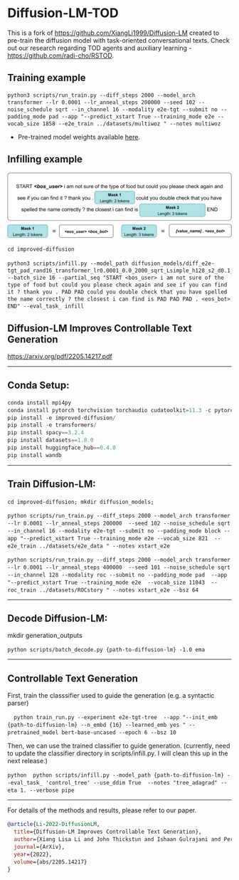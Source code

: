# Diffusion-LM-TOD

This is a fork of https://github.com/XiangLi1999/Diffusion-LM created to pre-train the diffusion model with task-oriented conversational texts. Check out our research regarding TOD agents and auxiliary learning - https://github.com/radi-cho/RSTOD.

## Training example

```
python3 scripts/run_train.py --diff_steps 2000 --model_arch transformer --lr 0.0001 --lr_anneal_steps 200000 --seed 102 --noise_schedule sqrt --in_channel 16 --modality e2e-tgt --submit no --padding_mode pad --app "--predict_xstart True --training_mode e2e --vocab_size 1858 --e2e_train ../datasets/multiwoz " --notes multiwoz
```

- Pre-trained model weights available [here](https://drive.google.com/file/d/15Ipr1GrV5R61ARr-5t_ttkFLlv814odt/view?usp=share_link).

## Infilling example

![TOD infilling example](https://github.com/radi-cho/Diffusion-LM-TOD/blob/main/assets/tod-infilling.png?raw=true)

```
cd improved-diffusion

python3 scripts/infill.py --model_path diffusion_models/diff_e2e-tgt_pad_rand16_transformer_lr0.0001_0.0_2000_sqrt_Lsimple_h128_s2_d0.1_sd102_multiwoz/model200000.pt --batch_size 16 --partial_seq "START <bos_user> i am not sure of the type of food but could you please check again and see if you can find it ? thank you . PAD PAD could you double check that you have spelled the name correctly ? the closest i can find is PAD PAD PAD . <eos_bot> END" --eval_task_ infill
```

## Diffusion-LM Improves Controllable Text Generation

https://arxiv.org/pdf/2205.14217.pdf 



-----------------------------------------------------
## Conda Setup:
```python 
conda install mpi4py
conda install pytorch torchvision torchaudio cudatoolkit=11.3 -c pytorch
pip install -e improved-diffusion/ 
pip install -e transformers/
pip install spacy==3.2.4
pip install datasets==1.8.0 
pip install huggingface_hub==0.4.0 
pip install wandb
```

-----------------------------------------------------
## Train Diffusion-LM:

```cd improved-diffusion; mkdir diffusion_models;```

```python scripts/run_train.py --diff_steps 2000 --model_arch transformer --lr 0.0001 --lr_anneal_steps 200000  --seed 102 --noise_schedule sqrt --in_channel 16 --modality e2e-tgt --submit no --padding_mode block --app "--predict_xstart True --training_mode e2e --vocab_size 821  --e2e_train ../datasets/e2e_data " --notes xstart_e2e```

```python scripts/run_train.py --diff_steps 2000 --model_arch transformer --lr 0.0001 --lr_anneal_steps 400000  --seed 101 --noise_schedule sqrt  --in_channel 128 --modality roc --submit no --padding_mode pad  --app "--predict_xstart True --training_mode e2e  --vocab_size 11043  --roc_train ../datasets/ROCstory " --notes xstart_e2e --bsz 64```


-------------------
## Decode Diffusion-LM:
mkdir generation_outputs 

``python scripts/batch_decode.py {path-to-diffusion-lm} -1.0 ema``


------------------- 
## Controllable Text Generation 
First, train the classsifier used to guide the generation (e.g. a syntactic parser) 

``  
python train_run.py --experiment e2e-tgt-tree  --app "--init_emb {path-to-diffusion-lm} --n_embd {16} --learned_emb yes " --pretrained_model bert-base-uncased --epoch 6 --bsz 10
``

Then, we can use the trained classifier to guide generation. 
(currently, need to update the classifier directory in scripts/infill.py. I will clean this up in the next release.)

``python 
python scripts/infill.py --model_path {path-to-diffusion-lm} --eval_task_ 'control_tree' --use_ddim True  --notes "tree_adagrad" --eta 1. --verbose pipe``



-----------------------------------------------------

For details of the methods and results, please refer to our paper. 


```bibtex
@article{Li-2022-DiffusionLM,
  title={Diffusion-LM Improves Controllable Text Generation},
  author={Xiang Lisa Li and John Thickstun and Ishaan Gulrajani and Percy Liang and Tatsunori Hashimoto},
  journal={ArXiv},
  year={2022},
  volume={abs/2205.14217}
}
```
